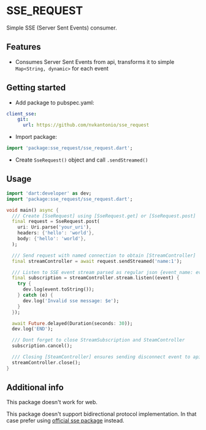 # SSE_REQUEST

Simple SSE (Server Sent Events) consumer.

## Features

- Consumes Server Sent Events from api, transforms it to simple `Map<String, dynamic>` for each event

## Getting started

- Add package to pubspec.yaml:
```yaml
client_sse:
    git:
      url: https://github.com/nvkantonio/sse_request
```

- Import package:
```dart
import 'package:sse_request/sse_request.dart';
```

- Create `SseRequest()` object and call `.sendStreamed()`


## Usage

```dart
import 'dart:developer' as dev;
import 'package:sse_request/sse_request.dart';

void main() async {
  /// Create [SseRequest] using [SseRequest.get] or [SseRequest.post]
  final request = SseRequest.post(
    uri: Uri.parse('your_uri'),
    headers: {'hello': 'world'},
    body: {'hello': 'world'},
  );

  /// Send request with named connection to obtain [StreamController]
  final streamController = await request.sendStreamed('name:1');

  /// Listen to SSE event stream parsed as regular json {event_name: event_data}
  final subscription = streamController.stream.listen((event) {
    try {
      dev.log(event.toString());
    } catch (e) {
      dev.log('Invalid sse message: $e');
    }
  });

  await Future.delayed(Duration(seconds: 30));
  dev.log('END');

  /// Dont forget to close StreamSubscription and SteamController
  subscription.cancel();

  /// Closing [SteamController] ensures sending disconnect event to api server
  streamController.close();
}
```

## Additional info

This package doesn't work for web.

This package doesn't support bidirectional protocol implementation. In that case prefer using [official sse package](https://pub.dev/packages/sse) instead.